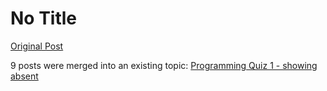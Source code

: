 # No Title

[Original Post](https://discourse.onlinedegree.iitm.ac.in/t/168832/105)

<p>9 posts were merged into an existing topic: <a href="/t/programming-quiz-1-showing-absent/169369/4">Programming Quiz 1 - showing absent</a></p>